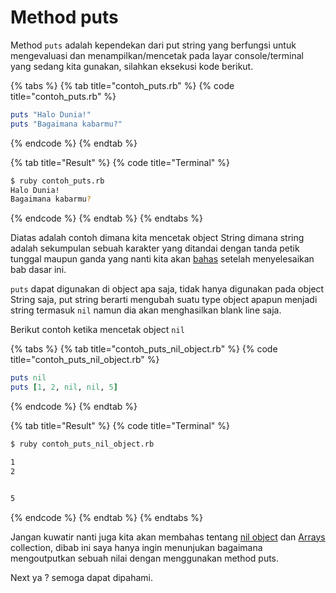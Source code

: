 # Method puts

Method `puts` adalah kependekan dari put string yang berfungsi untuk mengevaluasi dan menampilkan/mencetak pada layar console/terminal yang sedang kita gunakan, silahkan eksekusi kode berikut.

{% tabs %}
{% tab title="contoh\_puts.rb" %}
{% code title="contoh\_puts.rb" %}
```ruby
puts "Halo Dunia!"
puts "Bagaimana kabarmu?"
```
{% endcode %}
{% endtab %}

{% tab title="Result" %}
{% code title="Terminal" %}
```bash
$ ruby contoh_puts.rb
Halo Dunia!
Bagaimana kabarmu?
```
{% endcode %}
{% endtab %}
{% endtabs %}

Diatas adalah contoh dimana kita mencetak object String dimana string adalah sekumpulan sebuah karakter yang ditandai dengan tanda petik tunggal maupun ganda yang nanti kita akan [bahas](../strings.md) setelah menyelesaikan bab dasar ini.

`puts` dapat digunakan di object apa saja, tidak hanya digunakan pada object String saja, put string berarti mengubah suatu type object apapun menjadi string termasuk `nil` namun dia akan menghasilkan blank line saja.

Berikut contoh ketika mencetak object `nil`

{% tabs %}
{% tab title="contoh\_puts\_nil\_object.rb" %}
{% code title="contoh\_puts\_nil\_object.rb" %}
```ruby
puts nil
puts [1, 2, nil, nil, 5]
```
{% endcode %}
{% endtab %}

{% tab title="Result" %}
{% code title="Terminal" %}
```bash
$ ruby contoh_puts_nil_object.rb

1
2


5
```
{% endcode %}
{% endtab %}
{% endtabs %}

Jangan kuwatir nanti juga kita akan membahas tentang [nil object](return-value-dan-nil-object.md) dan [Arrays](../arrays.md) collection, dibab ini saya hanya ingin menunjukan bagaimana mengoutputkan sebuah nilai dengan menggunakan method puts.

Next ya ? semoga dapat dipahami.

